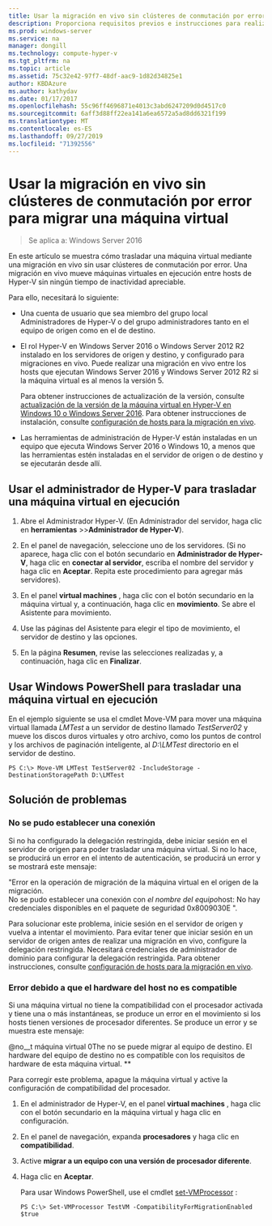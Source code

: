 ```yaml
---
title: Usar la migración en vivo sin clústeres de conmutación por error para migrar una máquina virtual
description: Proporciona requisitos previos e instrucciones para realizar una migración en vivo en un entorno independiente.
ms.prod: windows-server
ms.service: na
manager: dongill
ms.technology: compute-hyper-v
ms.tgt_pltfrm: na
ms.topic: article
ms.assetid: 75c32e42-97f7-48df-aac9-1d82d34825e1
author: KBDAzure
ms.author: kathydav
ms.date: 01/17/2017
ms.openlocfilehash: 55c96ff4696871e4013c3abd6247209d0d4517c0
ms.sourcegitcommit: 6aff3d88ff22ea141a6ea6572a5ad8dd6321f199
ms.translationtype: MT
ms.contentlocale: es-ES
ms.lasthandoff: 09/27/2019
ms.locfileid: "71392556"
---
```

# <a name="use-live-migration-without-failover-clustering-to-move-a-virtual-machine"></a>Usar la migración en vivo sin clústeres de conmutación por error para migrar una máquina virtual

>Se aplica a: Windows Server 2016

En este artículo se muestra cómo trasladar una máquina virtual mediante una migración en vivo sin usar clústeres de conmutación por error. Una migración en vivo mueve máquinas virtuales en ejecución entre hosts de Hyper-V sin ningún tiempo de inactividad apreciable.   
  
Para ello, necesitará lo siguiente:   

- Una cuenta de usuario que sea miembro del grupo local Administradores de Hyper-V o del grupo administradores tanto en el equipo de origen como en el de destino. 
  
- El rol Hyper-V en Windows Server 2016 o Windows Server 2012 R2 instalado en los servidores de origen y destino, y configurado para migraciones en vivo. Puede realizar una migración en vivo entre los hosts que ejecutan Windows Server 2016 y Windows Server 2012 R2 si la máquina virtual es al menos la versión 5.

    Para obtener instrucciones de actualización de la versión, consulte [actualización de la versión de la máquina virtual en Hyper-V en Windows 10 o Windows Server 2016](../deploy/Upgrade-virtual-machine-version-in-Hyper-V-on-Windows-or-Windows-Server.md). Para obtener instrucciones de instalación, consulte [configuración de hosts para la migración en vivo](../deploy/Set-up-hosts-for-live-migration-without-Failover-Clustering.md).

- Las herramientas de administración de Hyper-V están instaladas en un equipo que ejecuta Windows Server 2016 o Windows 10, a menos que las herramientas estén instaladas en el servidor de origen o de destino y se ejecutarán desde allí.  
   
## <a name="use-hyper-v-manager-to-move-a-running-virtual-machine"></a>Usar el administrador de Hyper-V para trasladar una máquina virtual en ejecución  
  
1.  Abre el Administrador Hyper-V. (En Administrador del servidor, haga clic en **herramientas** >>**Administrador de Hyper-V**).  
  
2.  En el panel de navegación, seleccione uno de los servidores. (Si no aparece, haga clic con el botón secundario en **Administrador de Hyper-V**, haga clic en **conectar al servidor**, escriba el nombre del servidor y haga clic en **Aceptar**. Repita este procedimiento para agregar más servidores).  
  
3.  En el panel **virtual machines** , haga clic con el botón secundario en la máquina virtual y, a continuación, haga clic en **movimiento**. Se abre el Asistente para movimiento. 
  
4.  Use las páginas del Asistente para elegir el tipo de movimiento, el servidor de destino y las opciones.
  
5.  En la página **Resumen**, revise las selecciones realizadas y, a continuación, haga clic en **Finalizar**.  

## <a name="use-windows-powershell-to-move-a-running-virtual-machine"></a>Usar Windows PowerShell para trasladar una máquina virtual en ejecución
  
En el ejemplo siguiente se usa el cmdlet Move-VM para mover una máquina virtual llamada *LMTest* a un servidor de destino llamado *TestServer02* y mueve los discos duros virtuales y otro archivo, como los puntos de control y los archivos de paginación inteligente, al *D:\LMTest* directorio en el servidor de destino.  
  
```  
PS C:\> Move-VM LMTest TestServer02 -IncludeStorage -DestinationStoragePath D:\LMTest  
```  
  
## <a name="troubleshooting"></a>Solución de problemas

### <a name="failed-to-establish-a-connection"></a>No se pudo establecer una conexión 

Si no ha configurado la delegación restringida, debe iniciar sesión en el servidor de origen para poder trasladar una máquina virtual. Si no lo hace, se producirá un error en el intento de autenticación, se producirá un error y se mostrará este mensaje:  
  
"Error en la operación de migración de la máquina virtual en el origen de la migración.  
No se pudo establecer una conexión con *el nombre del equipo*host: No hay credenciales disponibles en el paquete de seguridad 0x8009030E ".
  
 Para solucionar este problema, inicie sesión en el servidor de origen y vuelva a intentar el movimiento. Para evitar tener que iniciar sesión en un servidor de origen antes de realizar una migración en vivo, configure la delegación restringida. Necesitará credenciales de administrador de dominio para configurar la delegación restringida. Para obtener instrucciones, consulte [configuración de hosts para la migración en vivo](../deploy/Set-up-hosts-for-live-migration-without-Failover-Clustering.md). 
 
 ### <a name="failed-because-the-host-hardware-isnt-compatible"></a>Error debido a que el hardware del host no es compatible
 
 Si una máquina virtual no tiene la compatibilidad con el procesador activada y tiene una o más instantáneas, se produce un error en el movimiento si los hosts tienen versiones de procesador diferentes. Se produce un error y se muestra este mensaje:
 
@no__t máquina virtual 0The no se puede migrar al equipo de destino. El hardware del equipo de destino no es compatible con los requisitos de hardware de esta máquina virtual. **
 
 Para corregir este problema, apague la máquina virtual y active la configuración de compatibilidad del procesador.
 
1. En el administrador de Hyper-V, en el panel **virtual machines** , haga clic con el botón secundario en la máquina virtual y haga clic en configuración.
2. En el panel de navegación, expanda **procesadores** y haga clic en **compatibilidad**.
3. Active **migrar a un equipo con una versión de procesador diferente**.
4. Haga clic en **Aceptar**.
 
   Para usar Windows PowerShell, use el cmdlet [set-VMProcessor](https://technet.microsoft.com/library/hh848533.aspx) :
 
   ```
   PS C:\> Set-VMProcessor TestVM -CompatibilityForMigrationEnabled $true
   ```